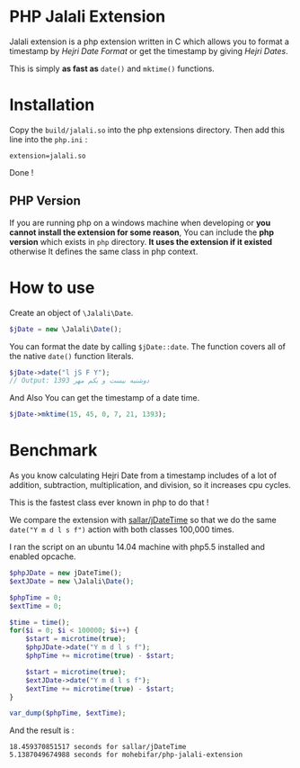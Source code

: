 PHP Jalali Extension
====================
Jalali extension is a php extension written in C which allows you to format a timestamp by *Hejri Date Format* or get the timestamp by giving *Hejri Dates*.

This is simply **as fast as** `date()` and `mktime()` functions.

Installation
==========
Copy the `build/jalali.so` into the php extensions directory. Then add this line into the `php.ini` :

    extension=jalali.so

Done !

## PHP Version ##
If you are running php on a windows machine when developing or **you cannot install the extension for some reason**, You can include the **php version** which exists in `php` directory. **It uses the extension if it existed** otherwise It defines the same class in php context.

How to use
=========
Create an object of `\Jalali\Date`.

```php
$jDate = new \Jalali\Date();
```

You can format the date by calling `$jDate::date`. The function covers all of the native `date()` function literals.

```php
$jDate->date("l jS F Y");
// Output: دوشنبه بیست و یکم مهر 1393
```

And Also You can get the timestamp of a date time.

```php
$jDate->mktime(15, 45, 0, 7, 21, 1393);
```

Benchmark
=========
As you know calculating Hejri Date from a timestamp includes of a lot of addition, subtraction, multiplication, and division, so it increases cpu cycles.

This is the fastest class ever known in php to do that !

We compare the extension with [sallar/jDateTime](https://github.com/sallar/jDateTime) so that we do the same `date("Y m d l s f")` action with both classes 100,000 times.

I ran the script on an ubuntu 14.04 machine with php5.5 installed and enabled opcache.

```php
$phpJDate = new jDateTime();
$extJDate = new \Jalali\Date();

$phpTime = 0;
$extTime = 0;

$time = time();
for($i = 0; $i < 100000; $i++) {
    $start = microtime(true);
    $phpJDate->date("Y m d l s f");
    $phpTime += microtime(true) - $start;

    $start = microtime(true);
    $extJDate->date("Y m d l s f");
    $extTime += microtime(true) - $start;
}

var_dump($phpTime, $extTime);
```

And the result is :

	18.459370851517 seconds for sallar/jDateTime
	5.1387049674988 seconds for mohebifar/php-jalali-extension
